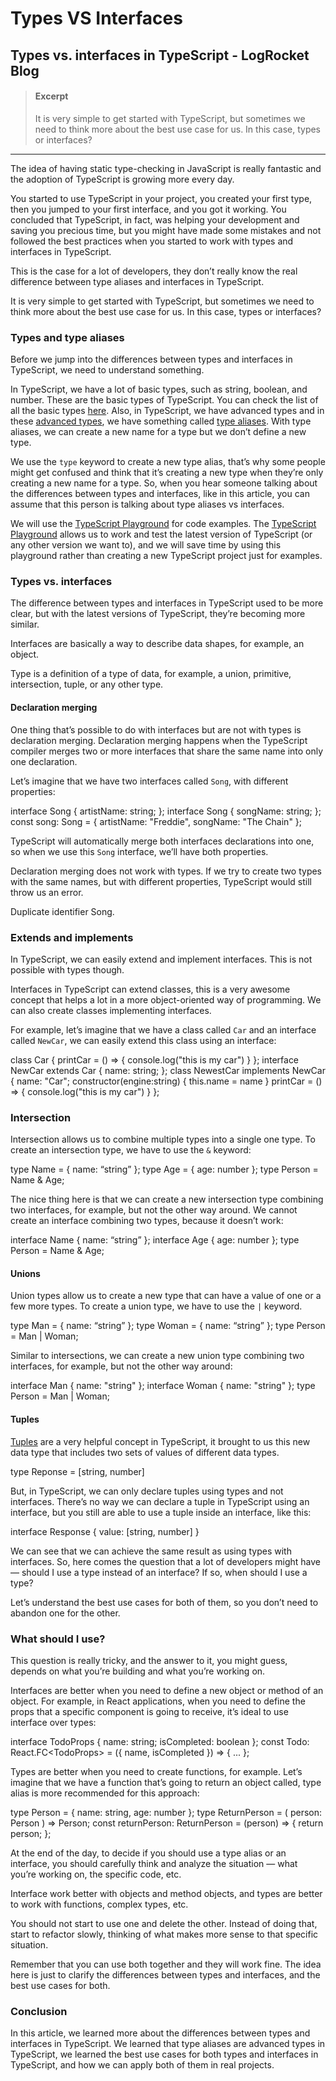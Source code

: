 # Types VS Interfaces

## Types vs. interfaces in TypeScript - LogRocket Blog

> #### Excerpt
>
> It is very simple to get started with TypeScript, but sometimes we need to think more about the best use case for us. In this case, types or interfaces?

***

The idea of having static type-checking in JavaScript is really fantastic and the adoption of TypeScript is growing more every day.

You started to use TypeScript in your project, you created your first type, then you jumped to your first interface, and you got it working. You concluded that TypeScript, in fact, was helping your development and saving you precious time, but you might have made some mistakes and not followed the best practices when you started to work with types and interfaces in TypeScript.

This is the case for a lot of developers, they don’t really know the real difference between type aliases and interfaces in TypeScript.

It is very simple to get started with TypeScript, but sometimes we need to think more about the best use case for us. In this case, types or interfaces?

### Types and type aliases

Before we jump into the differences between types and interfaces in TypeScript, we need to understand something.

In TypeScript, we have a lot of basic types, such as string, boolean, and number. These are the basic types of TypeScript. You can check the list of all the basic types [here](https://www.typescriptlang.org/docs/handbook/basic-types.html#table-of-contents). Also, in TypeScript, we have advanced types and in these [advanced types](https://www.typescriptlang.org/docs/handbook/advanced-types.html), we have something called [type aliases](https://www.typescriptlang.org/docs/handbook/advanced-types.html#type-aliases). With type aliases, we can create a new name for a type but we don’t define a new type.

We use the `type` keyword to create a new type alias, that’s why some people might get confused and think that it’s creating a new type when they’re only creating a new name for a type. So, when you hear someone talking about the differences between types and interfaces, like in this article, you can assume that this person is talking about type aliases vs interfaces.

We will use the [TypeScript Playground](https://www.typescriptlang.org/play/index.html#) for code examples. The [TypeScript Playground](https://www.typescriptlang.org/play/index.html#) allows us to work and test the latest version of TypeScript (or any other version we want to), and we will save time by using this playground rather than creating a new TypeScript project just for examples.

### Types vs. interfaces

The difference between types and interfaces in TypeScript used to be more clear, but with the latest versions of TypeScript, they’re becoming more similar.

Interfaces are basically a way to describe data shapes, for example, an object.

Type is a definition of a type of data, for example, a union, primitive, intersection, tuple, or any other type.

#### Declaration merging

One thing that’s possible to do with interfaces but are not with types is declaration merging. Declaration merging happens when the TypeScript compiler merges two or more interfaces that share the same name into only one declaration.

Let’s imagine that we have two interfaces called `Song`, with different properties:

interface Song { artistName: string; }; interface Song { songName: string; }; const song: Song = { artistName: "Freddie", songName: "The Chain" };

TypeScript will automatically merge both interfaces declarations into one, so when we use this `Song` interface, we’ll have both properties.

Declaration merging does not work with types. If we try to create two types with the same names, but with different properties, TypeScript would still throw us an error.

Duplicate identifier Song.

### Extends and implements

In TypeScript, we can easily extend and implement interfaces. This is not possible with types though.

Interfaces in TypeScript can extend classes, this is a very awesome concept that helps a lot in a more object-oriented way of programming. We can also create classes implementing interfaces.

For example, let’s imagine that we have a class called `Car` and an interface called `NewCar`, we can easily extend this class using an interface:

class Car { printCar = () => { console.log("this is my car") } }; interface NewCar extends Car { name: string; }; class NewestCar implements NewCar { name: "Car"; constructor(engine:string) { this.name = name } printCar = () => { console.log("this is my car") } };

### Intersection

Intersection allows us to combine multiple types into a single one type. To create an intersection type, we have to use the `&` keyword:

type Name = { name: “string” }; type Age = { age: number }; type Person = Name & Age;

The nice thing here is that we can create a new intersection type combining two interfaces, for example, but not the other way around. We cannot create an interface combining two types, because it doesn’t work:

interface Name { name: “string” }; interface Age { age: number }; type Person = Name & Age;

#### Unions

Union types allow us to create a new type that can have a value of one or a few more types. To create a union type, we have to use the `|` keyword.

type Man = { name: “string” }; type Woman = { name: “string” }; type Person = Man | Woman;

Similar to intersections, we can create a new union type combining two interfaces, for example, but not the other way around:

interface Man { name: "string" }; interface Woman { name: "string" }; type Person = Man | Woman;

#### Tuples

[Tuples](https://www.typescriptlang.org/docs/handbook/basic-types.html#tuple) are a very helpful concept in TypeScript, it brought to us this new data type that includes two sets of values of different data types.

type Reponse = \[string, number]

But, in TypeScript, we can only declare tuples using types and not interfaces. There’s no way we can declare a tuple in TypeScript using an interface, but you still are able to use a tuple inside an interface, like this:

interface Response { value: \[string, number] }

We can see that we can achieve the same result as using types with interfaces. So, here comes the question that a lot of developers might have — should I use a type instead of an interface? If so, when should I use a type?

Let’s understand the best use cases for both of them, so you don’t need to abandon one for the other.

### What should I use?

This question is really tricky, and the answer to it, you might guess, depends on what you’re building and what you’re working on.

Interfaces are better when you need to define a new object or method of an object. For example, in React applications, when you need to define the props that a specific component is going to receive, it’s ideal to use interface over types:

interface TodoProps { name: string; isCompleted: boolean }; const Todo: React.FC\<TodoProps> = ({ name, isCompleted }) => { ... };

Types are better when you need to create functions, for example. Let’s imagine that we have a function that’s going to return an object called, type alias is more recommended for this approach:

type Person = { name: string, age: number }; type ReturnPerson = ( person: Person ) => Person; const returnPerson: ReturnPerson = (person) => { return person; };

At the end of the day, to decide if you should use a type alias or an interface, you should carefully think and analyze the situation — what you’re working on, the specific code, etc.

Interface work better with objects and method objects, and types are better to work with functions, complex types, etc.

You should not start to use one and delete the other. Instead of doing that, start to refactor slowly, thinking of what makes more sense to that specific situation.

Remember that you can use both together and they will work fine. The idea here is just to clarify the differences between types and interfaces, and the best use cases for both.

### Conclusion

In this article, we learned more about the differences between types and interfaces in TypeScript. We learned that type aliases are advanced types in TypeScript, we learned the best use cases for both types and interfaces in TypeScript, and how we can apply both of them in real projects.

###
